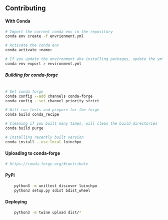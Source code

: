 ## Contributing

#### With Conda

```bash
# Import the current conda env in the repository
conda env create -f envrionment.yml

# Activate the conda env
conda activate <name>

# If you update the environment aka installing packages, update the yml
conda env export > environment.yml
```

##### Building for conda-forge
```bash

# Set conda forge
conda config --add channels conda-forge
conda config --set channel_priority strict

# Will run tests and prepore for the forge
conda build conda_recipe

# Cleaning if you built many times, will clean the build directories
conda build purge 

# Installing recently built version
conda install --use-local loinchpo
```


#### Uploading to conda-forge
```bash
# https://conda-forge.org/#contribute
```

#### PyPi
```bash
    python3 -m unittest discover loinchpo 
    python3 setup.py sdist bdist_wheel
```

#### Deploying
```bash
    python3 -m twine upload dist/*
```